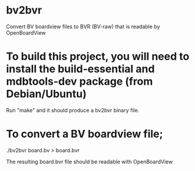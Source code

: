 # bv2bvr
Convert BV boardview files to BVR (BV-raw) that is readable by OpenBoardView

# To build this project, you will need to install the build-essential and mdbtools-dev package (from Debian/Ubuntu)

Run "make" and it should produce a bv2bvr binary file.

# To convert a BV boardview file;
  ./bv2bvr board.bv > board.bvr

The resulting board.bvr file should be readable with OpenBoardView
